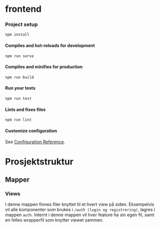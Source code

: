 # frontend

### Project setup
```
npm install
```

#### Compiles and hot-reloads for development
```
npm run serve
```

#### Compiles and minifies for production
```
npm run build
```

#### Run your tests
```
npm run test
```

#### Lints and fixes files
```
npm run lint
```

#### Customize configuration
See [Configuration Reference](https://cli.vuejs.org/config/).


# Prosjektstruktur 

## Mapper

### Views
I denne mappen finnes filer knyttet til et hvert view på siden. Eksempelvis vil alle komponenter som brukes i ```/auth (login og registrering)```, lagres i mappen ```auth```. 
Internt i denne mappen vil hver feature ha sin egen fil, samt en felles wrapperfil som knytter viewet sammen.

